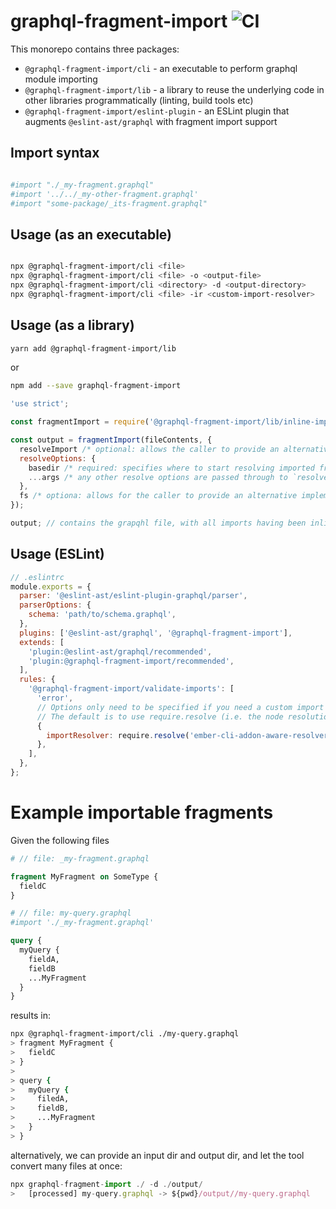 # graphql-fragment-import ![CI](https://github.com/stefanpenner/grapqhl-fragment-import/workflows/CI/badge.svg)

This monorepo contains three packages:

* `@graphql-fragment-import/cli` - an executable to perform graphql module importing
* `@graphql-fragment-import/lib` - a library to reuse the underlying code in other libraries programmatically (linting, build tools etc)
* `@graphql-fragment-import/eslint-plugin` - an ESLint plugin that augments `@eslint-ast/graphql` with fragment import support


## Import syntax

```graphql

#import "./_my-fragment.graphql"
#import '../../_my-other-fragment.graphql'
#import "some-package/_its-fragment.graphql"
```


## Usage (as an executable)
```sh

npx @graphql-fragment-import/cli <file>
npx @graphql-fragment-import/cli <file> -o <output-file>
npx @graphql-fragment-import/cli <directory> -d <output-directory>
npx @graphql-fragment-import/cli <file> -ir <custom-import-resolver>
```

## Usage (as a library)


```sh
yarn add @graphql-fragment-import/lib
```

or

```sh
npm add --save graphql-fragment-import
```

```js
'use strict';

const fragmentImport = require('@graphql-fragment-import/lib/inline-imports');

const output = fragmentImport(fileContents, {
  resolveImport /* optional: allows the caller to provide an alternative resolution algorithm */,
  resolveOptions: {
    basedir /* required: specifies where to start resolving imported fragments from */,
    ...args /* any other resolve options are passed through to `resolveImport` when resolving imports */
  },
  fs /* optiona: allows for the caller to provide an alternative implementation of node's fs module */
});

output; // contains the grapqhl file, with all imports having been inlined
```

## Usage (ESLint)

```js
// .eslintrc
module.exports = {
  parser: '@eslint-ast/eslint-plugin-graphql/parser',
  parserOptions: {
    schema: 'path/to/schema.graphql',
  },
  plugins: ['@eslint-ast/graphql', '@graphql-fragment-import'],
  extends: [
    'plugin:@eslint-ast/graphql/recommended',
    'plugin:@graphql-fragment-import/recommended',
  ],
  rules: {
    '@graphql-fragment-import/validate-imports': [
      'error',
      // Options only need to be specified if you need a custom import resolver
      // The default is to use require.resolve (i.e. the node resolution algorithm)
      {
        importResolver: require.resolve('ember-cli-addon-aware-resolver'),
      },
    ],
  },
};
```

# Example importable fragments

Given the following files

```graphql
# // file: _my-fragment.graphql

fragment MyFragment on SomeType {
  fieldC
}
```

```graphql
# // file: my-query.graphql
#import './_my-fragment.graphql'

query {
  myQuery {
    fieldA,
    fieldB
    ...MyFragment
  }
}
```

results in:

```sh
npx @graphql-fragment-import/cli ./my-query.graphql
> fragment MyFragment {
>   fieldC
> }
>
> query {
>   myQuery {
>     filedA,
>     fieldB,
>     ...MyFragment
>   }
> }
```
alternatively, we can provide an input dir and output dir, and let the tool convert many files at once:

```js
npx graphql-fragment-import ./ -d ./output/
>   [processed] my-query.graphql -> ${pwd}/output//my-query.graphql
```
